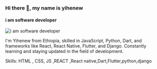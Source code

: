 ### Hi there 👋, my name is yihenew
#### i am software developer
![i am software developer](https://res.cloudinary.com/practicaldev/image/fetch/s--V0ekZaVJ--/c_imagga_scale,f_auto,fl_progressive,h_900,q_auto,w_1600/https://thepracticaldev.s3.amazonaws.com/i/h68x0up43hmknl5tjcww.jpg)

I'm Yihenew from Ethiopia, skilled in JavaScript, Python, Dart, and frameworks like React, React Native, Flutter, and Django. Constantly learning and staying updated in the field of development.

Skills:   HTML , CSS, JS ,REACT ,React native,Dart,Flutter,python,django
